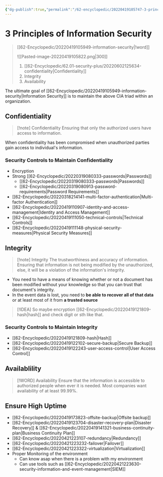 ```yaml
---
{"dg-publish":true,"permalink":"/62-encyclopedic/20220419105747-3-principles-of-information-security/","dgHomeLink":true,"dgPassFrontmatter":false}
---
```



# 3 Principles of Information Security

> [[62-Encyclopedic/20220419105949-information-security|!word]]
>
> ![[Pasted-image-20220419105822.png|300]]
>
> 1.  [[62-Encyclopedic/62.01-security-plus/20220602125634-confidentiality|Confidentiality]]
> 2.  Integrity
> 3.  Availability

The ultimate goal of [[62-Encyclopedic/20220419105949-information-security|Information Security]] is to maintain the above CIA triad within an organization.

## Confidentiality

> [!note] Confidentiality
> Ensuring that only the authorized users have access to information.

When confidentiality has been compromised when unauthorized parties gain access to individual's information.

### Security Controls to Maintain Confidentiality

- Encryption
- Strong [[62-Encyclopedic/20220319080333-passwords|Passwords]]
  - [[62-Encyclopedic/20220319080333-passwords|Passwords]]
  - [[62-Encyclopedic/20220319080913-password-requirements|Password Requirements]]
- [[62-Encyclopedic/20220318214141-multi-factor-authentication|Multi-factor Authentication]]
- [[62-Encyclopedic/20220419110907-identity-and-access-management|Identity and Access Management]]
- [[62-Encyclopedic/20220419111050-technical-controls|Technical Controls]]
- [[62-Encyclopedic/20220419111148-physical-security-measures|Physical Security Measures]]

## Integrity

> [!note] Integrity
> The trustworthiness and accuracy of information. Ensuring that information is not being modified by the unauthorized, else, it will be a violation of the information's integrity.

- You need to have a means of knowing whether or not a document has been modified without your knowledge so that you can trust that document's integrity.
- In the event data is lost, you need to **be able to recover all of that data** or at least most of it from **a trusted source**

> [!IDEA]
> So maybe encryption [[62-Encyclopedic/20220419121809-hash|hash]] and check digit or sth like that.

### Security Controls to Maintain Integrity

- [[62-Encyclopedic/20220419121809-hash|Hash]]
- [[62-Encyclopedic/20220419122102-secure-backup|Secure Backup]]
- [[62-Encyclopedic/20220419122243-user-access-control|User Access Control]]

## Availablility

> [!WORD] Availability
> Ensure that the information is accessible to authorized people when ever it is needed. Most companies want availability of at least 99.99%.

## Ensure High Uptime

- [[62-Encyclopedic/20220419173823-offsite-backup|Offsite backup]]
- [[62-Encyclopedic/20220419123704-disaster-recovery-plan|Disaster Recovery]] & [[62-Encyclopedic/20220419141321-business-continuity-plan|Business Continuity Plan]]
- [[62-Encyclopedic/20220421223107-redundancy|Redundancy]]
- [[62-Encyclopedic/20220421223232-failover|Failover]]
- [[62-Encyclopedic/20220421223322-virtualization|Virtualization]]
- Proper Monitoring of the environment
  - Can know asap when there is a problem with my environment
  - Can use tools such as [[62-Encyclopedic/20220421223630-security-information-and-event-management|SIEM]]
